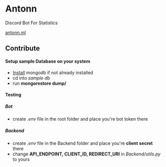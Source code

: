 # Antonn
Discord Bot For Statistics 

[antonn.ml](https://antonn.ml)

## Contribute
 #### Setup sample Database on your system
 - [Install](https://docs.mongodb.com/manual/installation/) mongodb if not already installed
 - cd into *sample db*
 - run **mongorestore dump/**
 
 #### Testing
 ##### Bot
  - create *.env* file in the root folder and place you're bot token there
 ##### Backend
  - create *.env* file in the Backend folder and place you're **client secret** there
  - change **API_ENDPOINT, CLIENT_ID, REDIRECT_URI** in *Backend/utils.py* to yours
